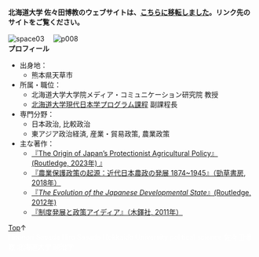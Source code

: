 **北海道大学 佐々田博教のウェブサイトは、[こちらに移転しました](https://sites.google.com/view/hirosasada-jp)。リンク先のサイトをご覧ください。**  
  
![space03](https://user-images.githubusercontent.com/47653058/53389096-4b8d2480-39d1-11e9-983c-171961f2cd8d.png)　
![p008](https://user-images.githubusercontent.com/47653058/74298787-161e4a00-4d8e-11ea-9fda-b6db834a44e7.jpg)    
**プロフィール**    
- 出身地：  
    - 熊本県天草市  
- 所属・職位：  
    - 北海道大学大学院メディア・コミュニケーション研究院 教授  
    - [北海道大学現代日本学プログラム課程](https://www.oia.hokudai.ac.jp/mjsp/) 副課程長  
- 専門分野：
    - 日本政治, 比較政治  
    - 東アジア政治経済, 産業・貿易政策, 農業政策   
- 主な著作：  
    - [『The Origin of Japan’s Protectionist Agricultural Policy』 (Routledge, 2023年) 』](https://www.amazon.co.jp/dp/4326351772)　　 
    - [『農業保護政策の起源：近代日本農政の発展 1874~1945』（勁草書房, 2018年）](https://www.amazon.co.jp/dp/4326351772)     
    - [『*The Evolution of the Japanese Developmental State*』(Routledge, 2012年)](https://read.amazon.com/kp/embed?asin=B0094GB17M&preview=newtab&linkCode=kpe&ref_=cm_sw_r_kb_dp_Ck6zCb1GPP3ZB)    
    - [『制度発展と政策アイディア』（木鐸社, 2011年）](https://www.amazon.co.jp/dp/4833224488)  
   
  
[Top](https://hirosasada.github.io/japanese-home)↑  
<font color="White">Hironori Sasada Hiro Sasada Hokkaido University political science 佐々田博教 北海道大学 政治学</font>      
  
